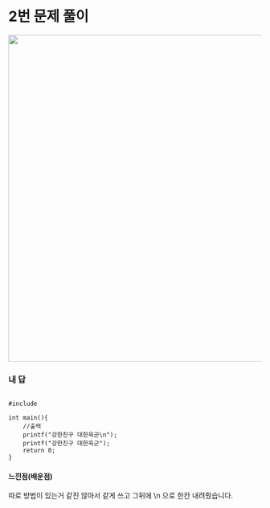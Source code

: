 # 2번 문제 풀이
<img src="https://user-images.githubusercontent.com/81015704/118218200-f5bdcd80-b4b1-11eb-9c70-9915325d8b36.png" width="1000" height="650">

### 내 답
<pre><code>
#include <stdio.h>

int main(){
    //출력
    printf("강한친구 대한육군\n");
    printf("강한친구 대한육군");
    return 0;
}
</code></pre>

#### 느낀점(배운점)
따로 방법이 있는거 같진 않아서 같게 쓰고 그뒤에 \n 으로 한칸 내려줬습니다.
